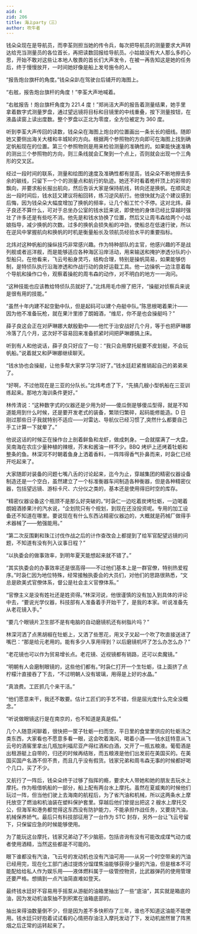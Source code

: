 ```yaml
---
aid: 4
zid: 206
title: 海上party（三）
author: 吹牛者
---
```


钱朵朵现在是导航员，而李荃则担当她的传令兵，每次把导航员的测量要求大声转达给充当测量员的各位首长，再把读数回报给导航员。小姑娘没有大人那么多的心思，开始不敢对这些让本地人敬畏的首长们大声发令，在被一再告知这是她的任务后，终于慢慢放开，一时间她好像是船上发号施令的人。

“报告炮台旗杆的角度。”钱朵朵趴在驾驶台后铺开的海图上。

“右舷，报告炮台旗杆的角度！”李荃大声地喊着。

“右舷报告！炮台旗杆角度为 221.4 度！”郑尚洁大声的报告着测量结果，她手里拿着数字式测量罗盘，通过望远镜将目标和目镜里的中线重叠，按下测量按钮，在液晶读窗上读出度数。整个罗盘以正北为零度，全方位被定为 360 度。

听到李荃大声传回的读数，钱朵朵在海图上炮台的位置画出一条长长的细线。随即她又要侧出海关大楼和丰城轮的方向。根据两个参照物的方向即可在海图上找到确定帆船现在的位置。第三个参照物则是用来检验测量的准确性的。如果能快速准确的测出三个参照物的方向，则三条线就会汇聚到一个点上，否则就会出现一个三角形的交叉区。

经过一段时间的联系，测量和绘图的速度及准确性都有提高，钱朵朵不断地擦去多余的碳线，只留下一个个的测量点和航行的轨迹。她还不时看着桅杆顶上的彩带的飘向，并要求船长报出航向，然后告诉大家是保持航线，转向还是换帆。在顺风走出一段时间后，钱水廷又建议将船回转，练习逆风航行。他很快就为这个建议感到后悔，因为钱朵朵大幅度增加了换帆的频率，让几个船工忙个不停。这对北炜，薛子良还不算什么，可对于总坐办公室的钱水廷来说，即使他的身体已经比穿越时强壮了许多还是有些吃不消。他先是和钱水协换了位置，然后又让周韦森给两个小姑娘指导，减少换帆的次数。过多的换帆会损失船的冲劲，使船总在低速行驶，所以在逆风中掌握航向和换帆的时机是衡量船长及领航员经验水平的重要指标。

北炜对这种帆船的操纵技巧非常感兴趣。作为特种部队的主官，他感兴趣的不是战列舰或者巡洋舰，而是能够适应各种海区沿岸活动，用来输送和掩护渗透分队的小型船只。在他看来，飞云号船身灵巧，结构合理，特别是操帆简易，如果能够仿制，是特侦队执行沿海渗透和作战行动的良好运载工具。他一边操帆一边注意着每个导航和操作口令，观察着操舵的周韦森的动作，对不明白的地方一一询问。

“这种技能也应该教给特侦队员就好了。”北炜用毛巾擦了把汗，“操艇对侦察兵来说是很有用的技能。”

“虽然十年内建不起空勤中队，但是起码可以建个舟艇中队。”陈思根喝着果汁——因为他不准备玩枪，就在果汁里掺了朗姆酒，“维尼，你不是也会操艇吗？”

薛子良这会正在对萨琳娜大献殷勤中——他忙于治安战好几个月，等于也把萨琳娜冷落了几个月，这次好不容易回来准备抓紧时间把萨琳娜搞上床。

听到有人和他说话，薛子良只好应了一句：“我只会用摩托艇要不皮划艇，不会玩帆船。”说着就又和萨琳娜继续聊天。

“钱水协也会操艇，让他多帮大家学习学习好了。”钱水廷赶紧推销起自己的弟弟来了。

“好啊，不过他现在是三亚的分队长。”北炜考虑了下，“先搞几艘小型帆船在三亚训练起来。那地方海训条件更好。”

林传清说：“这种数字式的仪器还是少用为好——傻瓜倒是够傻瓜型得，就是不知道能用到什么时候，还是要开发老式的装备，繁琐归繁碎，起码能修能造。D 日刚过那些日子我就特别不适应——对雷达、导航仪已经习惯了,突然什么都要自己手工计算一下就晕了。”

他说这话的时候正在操作台上剖着鲜鱼和龙虾，做成刺身。一会就摆满了一大盘，吴南海在农庄少量种植的辣根，芥末和酱油一样不少。BBQ 烤炉上还烤着牡蛎和整条的鱼。林深河不时朝着鱼身上洒着香料，一阵阵得香气扑鼻而来，时袅仁已经开吃起来了。

大家随即对装备的问题七嘴八舌的讨论起来，迄今为止，穿越集团的精密仪器设备制造还是一个空白，虽然建立了一个标准衡器车间制造各种衡器，但是各种精密仪器，包括望远镜、游标卡尺、六分仪之类的，基本还是使用得旧时空的库存。

“精密仪器设备这个瓶颈不是那么好突破的。”时袅仁一边吃着炭烤牡蛎，一边喝着朗姆酒掺果汁的汽水说，“企划院只有个规划，到现在还没投资呢。专用的加工设备还不知道在哪里。要说现在有什么东西沾精密仪器边的，大概就是药械厂做得手术器械了——勉强能用。”

“第二次反围剿和珠江讨伐作战之后的计作查改会上都提到了给军官配望远镜的问题，不知道有没有列入议事日程？”

“以执委会的做事效率，到明年夏天能想起来就不错了。”

“其实执委会的办事效率还是很高得——不过他们基本上是一群官僚，特别热爱程序。”时袅仁因为地位特殊，经常接触执委会的大员们，对他们的思路很熟悉，“文总是欧美式官僚体系，督公是社会主义官僚体系。”

“官僚主义是没有姓社还是姓资得。”林深河说，他很谨慎的没有加入到具体的评论中去，“要说光学仪器，科技部有人准备着手开始干了，是我的本家。听说准备先从老花镜入手。”

“要几个眼镜片卫生部不是有电脑的自动磨镜机还有树脂片吗？”

林深河洒了点黑胡椒在牡蛎上，又洒了些葱花，用叉子叉起一个吹了吹直接送进了嘴巴：“那是给元老用的。能有多少人享用得到？以后磨镜机坏了怎么办怎么办？”

“老花镜也可以作为贸易增长点。老花镜、近视镜都有销路，还可以卖魔镜。”

“明朝有人会磨制眼镜的，这些他们都有。”时袅仁打开一个生牡蛎，往上面挤了点柠檬汁直接吞了下去，“不过明朝人没有玻璃，用得是上好的水晶。”

“真浪费。工匠抓几个来干活。”

“他们愿意来干，我还不敢要。估计工匠们的手艺不错，但是屈光度什么完全没概念。”

“听说做眼镜这行是在南京的，也不知道是真是假。”

几个人随意闲聊着，很快把一筐子牡蛎一扫而空，平日里的食堂里供应的牡蛎汤之类东西，大家看也不愿意多看一眼，这会吹着海风，喝着小酒——钱水廷特意从飞云号的酒窖里拿出几瓶加利福尼亚产得红酒和白酒，又开了一瓶五粮液。葡萄酒是出租游艇上自带的，归还的时候再结账，而五粮液是他们出发前在美国买的。在美国买国产名酒不但不贵，而且几乎没有假货。钱家兄弟和周韦森无事的时候都好喝个几口，买了不少。

又航行了一阵后，钱朵朵终于过够了指挥的瘾，要求大人带她和她的朋友去玩水上摩托。作为租借帆船的一部分，船上配有两台水上摩托。虽然在夏威夷的时候他们玩过一阵，但当他们驶上去海南的航程后，为了省汽油和机械，所以这两条水上摩托放空了燃油和机油装在塑料保护套里。穿越后他们曾提出把这 2 艘水上摩托交公，但海军和港务都觉得这东西没有防护能力，不能承担作战任务，又要烧汽油，机械保养娇气。最后只有科技部征用了一台作为 STC 封存，另外一台让飞云号留下，只保留应急的时候能够使用。

为了能玩这台摩托，钱家兄弟动了不少脑筋，包括咨询有没有可能改成煤气动力或者使用酒精，当然这些都是不可能的。

眼下谁都没有汽油，飞云号的发动机也没有汽油可用——从另一个时空带来的汽油已经用完，现在化工部门通过提炼分馏煤焦油能够获得少量的汽油，但是根本不可能配给给私人作为娱乐用——液体燃料属于一级管控物资，比武器弹药的使用管理还要严格。想搞到一点汽油简直难如登天。

最终钱水廷好不容易用手摇泵从游艇的油箱里抽出了一些“底油”，其实就是箱底的油，因为发动机油泵抽不到积累在油箱底部的。

抽出来得油数量倒不少，但是因为差不多快积存了三年，谁也不知道这油能不能使用。钱水廷只好抱着试试看的心情把存油注入摩托发动了下，发动机居然冒了阵黑烟之后正常的运转起来了。
